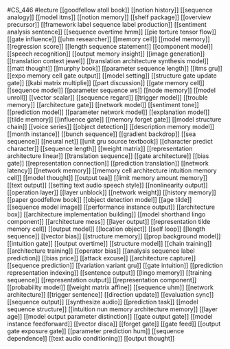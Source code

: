 #CS_446
#lecture
[[goodfellow atoll book]]
[[notion history]]
[[sequence analogy]]
[[model itms]]
[[notion memory]]
[[shelf package]]
[[overview precursor]]
[[framework label sequence label production]]
[[sentiment analysis sentence]]
[[sequence overtime hmm]]
[[pie torture tensor flow]]
[[gate influence]]
[[uhm researcher]]
[[memory cell]]
[[model memory]]
[[regression score]]
[[length sequence statement]]
[[component model]]
[[speech recognition]]
[[output memory insight]]
[[image generation]]
[[translation context jewel]]
[[translation architecture synthesis model]]
[[matt thought]]
[[murphy book]]
[[parameter sequence length]]
[[itms gru]]
[[expo memory cell gate output]]
[[model setting]]
[[structure gate update gate]]
[[kabi matrix multiplie]]
[[part discussion]]
[[gate memory cell]]
[[sequence model]]
[[parameter sequence ws]]
[[node memory]]
[[model unroll]]
[[vector scalar]]
[[sequence regard]]
[[trigger model]]
[[trouble memory]]
[[architecture gate]]
[[network model]]
[[sentiment tone]]
[[prediction model]]
[[parameter network model]]
[[explanation model]]
[[tilde memory]]
[[influence gate]]
[[memory forget gate]]
[[model structure chain]]
[[voice series]]
[[object detection]]
[[description memory model]]
[[month instance]]
[[bunch sequence]]
[[gradient backdrop]]
[[sea sequence]]
[[neural net]]
[[unit gru source textbook]]
[[character predict character]]
[[sequence length]]
[[weight matrix]]
[[representation architecture linear]]
[[translation sequence]]
[[gate architecture]]
[[bias gate]]
[[representation connection]]
[[prediction translation]]
[[network latency]]
[[network memory]]
[[memory cell architecture intuition memory cell]]
[[model thought]]
[[output tea]]
[[limit memory amount memory]]
[[text output]]
[[setting text audio speech style]]
[[nonlinearity output]]
[[operation layer]]
[[layer unblock]]
[[network weight]]
[[history memory]]
[[paper goodfellow book]]
[[object detection model]]
[[age tilde]]
[[sequence model image]]
[[performance instance output]]
[[architecture box]]
[[architecture implementation building]]
[[model shorthand lingo component]]
[[architecture mess]]
[[layer output]]
[[representation tilde memory cell]]
[[output model]]
[[location object]]
[[self loop]]
[[length sequence]]
[[vector bias]]
[[structure memory]]
[[prop background model]]
[[intuition gate]]
[[output overtime]]
[[structure model]]
[[chain training]]
[[architecture training]]
[[operator bias]]
[[analysis sequence label prediction]]
[[bias price]]
[[attack excuse]]
[[architecture capture]]
[[sequence prediction]]
[[variation variant gru]]
[[gate intuition]]
[[prediction representation indexing]]
[[sentence output]]
[[lingo memory]]
[[training sequence]]
[[representation output]]
[[representation component]]
[[probability model]]
[[weight matrix affine]]
[[sequence uhm]]
[[network architecture]]
[[trigger sentence]]
[[direction update]]
[[evaluation sync]]
[[sequence output]]
[[synthesize audio]]
[[prediction task]]
[[model sequence structure]]
[[intuition nun memory architecture memory]]
[[layer age]]
[[model output parameter distinction]]
[[gate output gate]]
[[model instance feedforward]]
[[vector disca]]
[[forget gate]]
[[gate feed]]
[[output gate exposure gate]]
[[parameter prediction hum]]
[[sequence dependence]]
[[text audio conditioning]]
[[output thought]]

